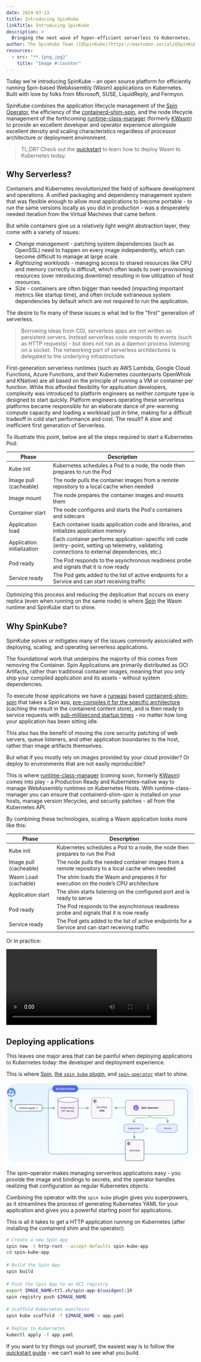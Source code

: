 ```yaml
---
date: 2024-03-13
title: Introducing SpinKube
linkTitle: Introducing SpinKube
description: >
  Bringing the next wave of hyper-efficient serverless to Kubernetes.
author: The SpinKube Team ([@SpinKube](https://mastodon.social/@SpinKube))
resources:
  - src: "**.{png,jpg}"
    title: "Image #:counter"
---
```

Today we're introducing SpinKube - an open source platform for efficiently 
running Spin-based WebAssembly (Wasm) applications on Kubernetes. Built with love by 
folks from Microsoft, SUSE, LiquidReply, and Fermyon.

SpinKube combines the application lifecycle management of the [Spin Operator][spin-operator], the efficiency of the [containerd-shim-spin][containerd-shim-spin], and the node lifecycle management of the forthcoming [runtime-class-manager][runtime-class-manager] (formerly [KWasm][kwasm]) to provide an excellent developer and operator experience alongside excellent density and scaling characteristics regardless of processor architecture or deployment environment.

>
> TL;DR? Check out the [quickstart][quickstart] to learn how to deploy
> Wasm to Kubernetes today.
> 

## Why Serverless?

Containers and Kubernetes revolutionized the field of software development and operations. A unified packaging and dependency management system that was flexible enough to allow most applications to become portable - to run the same versions locally as you did in production - was a desperately needed iteration from the Virtual Machines that came before.

But while containers give us a relatively light weight abstraction layer, they come with a variety of issues:

- *Change management* - patching system dependencies (such as OpenSSL) need to happen on every image independently, which can become difficult to manage at large scale. 
- *Rightsizing workloads* - managing access to shared resources like CPU and memory correctly is difficult, which often leads to over-provisioning resources (over introducing downtime) resulting in low utilization of host resources. 
- *Size* - containers are often bigger than needed (impacting important metrics like startup time), and often include extraneous system dependencies by default which are not required to run the application.

The desire to fix many of these issues is what led to the "first" generation of serverless.

>
> Borrowing ideas from CGI, serverless apps are not written as persistent servers. Instead serverless code responds to events (such as HTTP requests) - but does not run as a daemon process listening on a socket. The networking part of serverless architectures is delegated to the underlying infrastructure.
> 

First-generation serverless runtimes (such as AWS Lambda, Google Cloud Functions, Azure Functions, and their Kubernetes counterparts OpenWhisk and KNative) are all based on the principle of running a VM or container per function. While this afforded flexibility for application developers, complexity was introduced to platform engineers as neither compute type is designed to start quickly. Platform engineers operating these serverless platforms became responsible for an elaborate dance of pre-warming compute capacity and loading a workload just in time, making for a difficult tradeoff in cold start performance and cost. The result? A slow and inefficient first generation of Serverless.

To illustrate this point, below are all the steps required to start a Kubernetes Pod:

| Phase | Description |
| --- | --- |
| Kube init | Kubernetes schedules a Pod to a node, the node then prepares to run the Pod |
| Image pull (cacheable) | The node pulls the container images from a remote repository to a local cache when needed |
| Image mount | The node prepares the container images and mounts them |
| Container start | The node configures and starts the Pod's containers and sidecars |
| Application load | Each container loads application code and libraries, and initializes application memory |
| Application initialization | Each container performs application-specific init code (entry-point, setting up telemetry, validating connections to external dependencies, etc.) |
| Pod ready | The Pod responds to the asynchronous readiness probe and signals that it is now ready |
| Service ready | The Pod gets added to the list of active endpoints for a Service and can start receiving traffic |

Optimizing this process and reducing the deplication that occurs on every
replica (even when running on the same node) is where [Spin][spin] the Wasm
runtime and SpinKube start to shine.

## Why SpinKube?

SpinKube solves or mitigates many of the issues commonly associated with deploying, scaling, and operating serverless applications.

The foundational work that underpins the majority of this comes from removing the Container. Spin Applications are primarily distributed as OCI Artifacts, rather than traditional container images, meaning that you only ship your compiled application and its assets - without system dependencies.

To execute those applications we have a [runwasi](https://github.com/containerd/runwasi) based [containerd-shim-spin](https://github.com/spinkube/containerd-shim-spin/) that takes a Spin app, [pre-compiles it for the specific architecture](https://github.com/spinkube/containerd-shim-spin/pull/32) (caching the result in the containerd content store), and is then ready to service requests with [sub-millisecond startup times](https://fermyon.github.io/spin-benchmarks/criterion/reports/spin-executor_sleep-1ms/index.html) - no matter how long your application has been sitting idle.

This also has the benefit of moving the core security patching of web servers, queue listeners, and other application boundaries to the host, rather than image artifacts themselves.

But what if you mostly rely on images provided by your cloud provider? Or deploy to environments that are not easily reproducible?

This is where [runtime-class-manager][runtime-class-manager] (coming soon, formerly [KWasm][kwasm]) comes into play - a Production Ready and Kubernetes-native way to manage WebAssembly runtimes on Kubernetes Hosts. With runtime-class-manager you can ensure that containerd-shim-spin is installed on your hosts, manage version lifecycles, and security patches - all from the Kubernetes API.

By combining these technologies, scaling a Wasm application looks more like this:

| Phase | Description |
| --- | --- |
| Kube init | Kubernetes schedules a Pod to a node, the node then prepares to run the Pod |
| Image pull (cacheable) | The node pulls the needed container images from a remote repository to a local cache when needed |
| Wasm Load (cachable) | The shim loads the Wasm and prepares it for execution on the node’s CPU architecture |
| Application start | The shim starts listening on the configured port and is ready to serve |
| Pod ready | The Pod responds to the asynchronous readiness probe and signals that it is now ready |
| Service ready | The Pod gets added to the list of active endpoints for a Service and can start receiving traffic |

Or in practice:

<video src="spinkube-scaling.mp4" width="80%" controls></video>


## Deploying applications

This leaves one major area that can be painful when deploying applications to Kubernetes today: the developer and deployment experience.

This is where [Spin][spin], [the `spin kube` plugin](https://github.com/spinkube/spin-plugin-kube), and [`spin-operator`][spin-operator] start to shine.

![Architecture diagram of the SpinKube project](spinkube-diagram.png)

The spin-operator makes managing serverless applications easy - you provide the
image and bindings to secrets, and the operator handles realizing that
configuration as regular Kubernetes objects.

Combining the operator with the `spin kube` plugin gives you superpowers, as it
streamlines the process of generating Kubernetes YAML for your application and
gives you a powerful starting point for applications.

This is all it takes to get a HTTP application running on Kubernetes (after
installing the containerd shim and the operator):

```bash
# Create a new Spin App
spin new -t http-rust --accept-defaults spin-kube-app
cd spin-kube-app

# Build the Spin App
spin build

# Push the Spin App to an OCI registry
export IMAGE_NAME=ttl.sh/spin-app-$(uuidgen):1h
spin registry push $IMAGE_NAME

# Scaffold Kubernetes manifests
spin kube scaffold -f $IMAGE_NAME > app.yaml

# Deploy to Kubernetes
kubectl apply -f app.yaml
```

If you want to try things out yourself, the easiest way is to follow the [quickstart guide][quickstart] - we can’t wait to see what you build.

[spin-operator]: https://github.com/spinkube/spin-operator
[containerd-shim-spin]: https://github.com/spinkube/containerd-shim-spin
[runtime-class-manager]: https://github.com/spinkube/runtime-class-manager
[spin]: https://github.com/fermyon/spin
[quickstart]: https://www.spinkube.dev/docs/spin-operator/quickstart/
[kwasm]: https://kwasm.sh/
